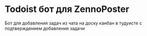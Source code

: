 # Todoist бот для ZennoPoster
Бот для добавления задач из чата на доску канбан в тудуисте с подтверждением добавления задачи
